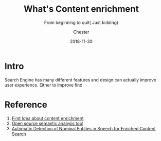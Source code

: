 ﻿---
layout:     post
title:      What's Content enrichment
subtitle:   From beginning to quit( Just kidding)
date:       2018-11-30
author:    Chester
header-img: img/failure.jpg
catalog: true
tags:
    - NLP
    
---
# Intro
Search Engine has many different features and design can actually improve user experience. Either to improve find


# Reference


 1. [First Idea about content enrichment](http://breakthroughanalysis.com/2012/01/25/smart-content-re-viewed-text-analytics-and-semantic-content-enrichment/)
 2. [Open source semantic analysis tool](https://opensemanticsearch.org/etl)
 3. [Automatic Detection of Nominal Entities in Speech for Enriched Content Search](file:///home/chester/Downloads/5862-29771-1-PB.pdf)

<!--stackedit_data:
eyJoaXN0b3J5IjpbNzA1MDUxMTcxLDE1MDk2NzUwMzcsLTE0Nz
Y4MDM3NTgsLTE1MjQwMTYwMDBdfQ==
-->